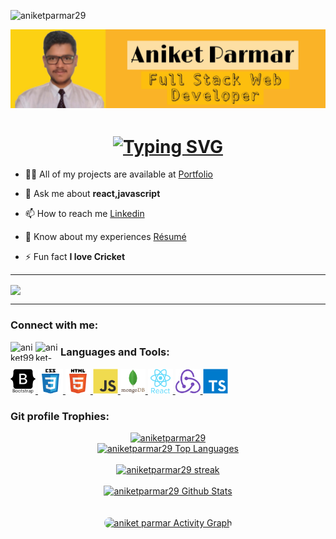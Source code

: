 
<p align="left"> <img src="https://komarev.com/ghpvc/?username=aniketparmar29&label=Profile%20views&color=0e75b6&style=flat" alt="aniketparmar29" /> </p>
<img align="ceter"src="./Aniket_poster.jpg">
<h1 align="center"><a align="center" href="https://git.io/typing-svg"><img  align="center" src="https://readme-typing-svg.demolab.com?font=Fira+Code&weight=500&pause=100&color=FCB700&width=435&lines=HI%2C+I+am+Aniket+Parmar;A+Full+Stack+Web+developer;Hungry++To+Learn+New+Things;Interested+To+Work+With+Team+" alt="Typing SVG" /></a></h1>

 

- 👨‍💻 All of my projects are available at <a href="https://aniketparmar29.github.io/" target="_blank">Portfolio</a>

- 💬 Ask me about **react,javascript**

- 📫 How to reach me <a href="https://www.linkedin.com/in/aniket-parmar-a42597239/" target="_blank">Linkedin</a>

- 📄 Know about my experiences <a href="https://drive.google.com/file/d/1LbPArwTFWUcw_OZZNMw0JCojAp1GcFa7/view?usp=sharing](https://drive.google.com/file/d/1LbPArwTFWUcw_OZZNMw0JCojAp1GcFa7/view?usp=sharing" target="_blank">Résumé</a>

- ⚡ Fun fact **I love Cricket**
<hr>

<img align="center" src="https://camo.githubusercontent.com/5ddf73ad3a205111cf8c686f687fc216c2946a75005718c8da5b837ad9de78c9/68747470733a2f2f7468756d62732e6766796361742e636f6d2f4576696c4e657874446576696c666973682d736d616c6c2e676966">

<hr>

<h3 align="left">Connect with me:</h3>
<p align="left">
<a href="https://twitter.com/aniket9904026" target="blank"><img align="left" src="https://raw.githubusercontent.com/rahuldkjain/github-profile-readme-generator/master/src/images/icons/Social/twitter.svg" alt="aniket9904026" height="30" width="40" /></a>
<a href="https://linkedin.com/in/aniket-parmar-a42597239" target="blank"><img align="left" src="https://raw.githubusercontent.com/rahuldkjain/github-profile-readme-generator/master/src/images/icons/Social/linked-in-alt.svg" alt="aniket-parmar-a42597239" height="30" width="40" /></a>
</p>

<h3 align="left">Languages and Tools:</h3>
<p align="left"> <a href="https://getbootstrap.com" target="_blank" rel="noreferrer"> <img src="https://raw.githubusercontent.com/devicons/devicon/master/icons/bootstrap/bootstrap-plain-wordmark.svg" alt="bootstrap" width="40" height="40"/> </a> <a href="https://www.w3schools.com/css/" target="_blank" rel="noreferrer"> <img src="https://raw.githubusercontent.com/devicons/devicon/master/icons/css3/css3-original-wordmark.svg" alt="css3" width="40" height="40"/> </a> <a href="https://www.w3.org/html/" target="_blank" rel="noreferrer"> <img src="https://raw.githubusercontent.com/devicons/devicon/master/icons/html5/html5-original-wordmark.svg" alt="html5" width="40" height="40"/> </a> <a href="https://developer.mozilla.org/en-US/docs/Web/JavaScript" target="_blank" rel="noreferrer"> <img src="https://raw.githubusercontent.com/devicons/devicon/master/icons/javascript/javascript-original.svg" alt="javascript" width="40" height="40"/> </a> <a href="https://www.mongodb.com/" target="_blank" rel="noreferrer"> <img src="https://raw.githubusercontent.com/devicons/devicon/master/icons/mongodb/mongodb-original-wordmark.svg" alt="mongodb" width="40" height="40"/> </a> <a href="https://reactjs.org/" target="_blank" rel="noreferrer"> <img src="https://raw.githubusercontent.com/devicons/devicon/master/icons/react/react-original-wordmark.svg" alt="react" width="40" height="40"/> </a> <a href="https://redux.js.org" target="_blank" rel="noreferrer"> <img src="https://raw.githubusercontent.com/devicons/devicon/master/icons/redux/redux-original.svg" alt="redux" width="40" height="40"/> </a> <a href="https://www.typescriptlang.org/" target="_blank" rel="noreferrer"> <img src="https://raw.githubusercontent.com/devicons/devicon/master/icons/typescript/typescript-original.svg" alt="typescript" width="40" height="40"/> </a> </p>
<h3 align="left">Git profile Trophies:</h3>

<div align="center">
  <a href="https://github.com/ryo-ma/github-profile-trophy">
    <img
      src="https://github-profile-trophy.vercel.app/?username=aniketparmar29"
      alt="aniketparmar29"
    />
  </a>
</div>

<div align="center">
  <a href="https://github.com/aniketparmar29/github-readme-stats">
    <img
      alt="aniketparmar29 Top Languages"
      src="https://github-readme-stats.vercel.app/api/top-langs/?username=aniketparmar29&langs_count=8&count_private=true&layout=compact&theme=react&title_color=FFFFFF&hide_border=true&bg_color=0071E3"
    />
  </a>
</div>
<br />

<!-- https://streak-stats.demolab.com/demo/  -->
<div align="center">
  <a href="https://github.com/aniketparmar29/github-readme-streak-stats">
    <img
      title="🔥 Get streak stats for your profile at git.io/streak-stats"
      alt="aniketparmar29 streak"
      src="https://streak-stats.demolab.com?user=aniketparmar29&theme=dark&hide_border=true&border_radius=5&dates=FFFFFF&background=0071E3&border=FFFFFF&stroke=FFFFFF&ring=FFFFFF&fire=FFFFFF&currStreakNum=FFFFFF&sideNums=FFFFFF&currStreakLabel=FFFFFF&sideLabels=FFFFFF)](https://git.io/streak-stats"
    />
  </a>
</div>
<br />

<div align="center">
  <a href="https://github.com/aniketparmar29/github-readme-stats">
    <img
      alt="aniketparmar29 Github Stats"
      src="https://github-readme-stats.vercel.app/api?username=aniketparmar29&show_icons=true&locale=en&theme=react&hide_border=true&title_color=FFFFFF&bg_color=0071E3"
    />
  </a>
</div>

<div align="center">
  <a href="https://github.com/lokesh-patidar">
    <span>
      <img
        alt=""
        align="center"
        src="http://github-profile-summary-cards.vercel.app/api/cards/profile-details?username=aniketparmar29&theme=dark&background=0071E3"
      />
    </span>
  </a>
</div>

<div align="center">
  <a href="https://github.com/aniketparmar29">
    <span>
      <img
        alt=""
        align="center"
        src="https://github-profile-summary-cards.vercel.app/api/cards/profile-details?username=aniketparmar29&theme=github_dark"
      />
    </span>
  </a>
</div>

<!-- https://github.com/Ashutosh00710/github-readme-activity-graph#available-themes -->
<div align="center">
  <a href="https://github.com/lokesh-patidar/github-readme-activity-graph">
    <img
      style="border-radius: 50px"
      width="70%"
      alt="aniket parmar Activity Graph"
      src="https://activity-graph.herokuapp.com/graph?username=aniketparmar29&bg_color=0071E3&color=FFFFFF&line=FFFFFF&point=FFFFFF&area=true&hide_border=true&area_color=ECECEC"
    />
  </a>
</div>

<!--  -->
<!--  -->
<!--  -->
<!--  -->

